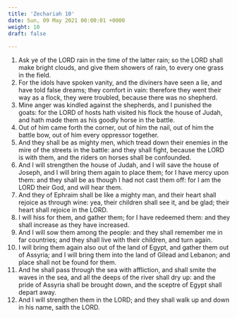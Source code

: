 ```yaml
---
title: 'Zechariah 10'
date: Sun, 09 May 2021 00:00:01 +0000
weight: 10
draft: false
  
---
```


1. Ask ye of the LORD rain in the time of the latter rain; so the LORD shall make bright clouds, and give them showers of rain, to every one grass in the field.
2. For the idols have spoken vanity, and the diviners have seen a lie, and have told false dreams; they comfort in vain: therefore they went their way as a flock, they were troubled, because there was no shepherd.
3. Mine anger was kindled against the shepherds, and I punished the goats: for the LORD of hosts hath visited his flock the house of Judah, and hath made them as his goodly horse in the battle.
4. Out of him came forth the corner, out of him the nail, out of him the battle bow, out of him every oppressor together.
5. And they shall be as mighty men, which tread down their enemies in the mire of the streets in the battle: and they shall fight, because the LORD is with them, and the riders on horses shall be confounded.
6. And I will strengthen the house of Judah, and I will save the house of Joseph, and I will bring them again to place them; for I have mercy upon them: and they shall be as though I had not cast them off: for I am the LORD their God, and will hear them.
7. And they of Ephraim shall be like a mighty man, and their heart shall rejoice as through wine: yea, their children shall see it, and be glad; their heart shall rejoice in the LORD.
8. I will hiss for them, and gather them; for I have redeemed them: and they shall increase as they have increased.
9. And I will sow them among the people: and they shall remember me in far countries; and they shall live with their children, and turn again.
10. I will bring them again also out of the land of Egypt, and gather them out of Assyria; and I will bring them into the land of Gilead and Lebanon; and place shall not be found for them.
11. And he shall pass through the sea with affliction, and shall smite the waves in the sea, and all the deeps of the river shall dry up: and the pride of Assyria shall be brought down, and the sceptre of Egypt shall depart away.
12. And I will strengthen them in the LORD; and they shall walk up and down in his name, saith the LORD.
